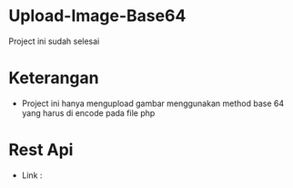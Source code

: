 # Upload-Image-Base64
Project ini sudah selesai 

# Keterangan

- Project ini hanya mengupload gambar menggunakan method base 64 yang harus di encode pada file php

# Rest Api
- Link : 

